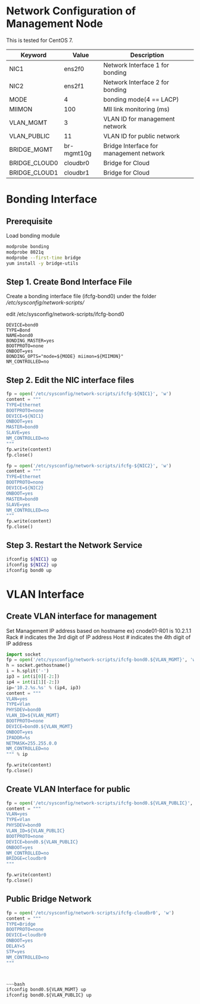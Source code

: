 # Network Configuration of Management Node

This is tested for CentOS 7.

Keyword         | Value         | Description
----            | ----          | ----
NIC1            | ens2f0        | Network Interface 1 for bonding
NIC2            | ens2f1        | Network Interface 2 for bonding
MODE            | 4             | bonding mode(4 == LACP)
MIIMON          | 100           | MII link monitoring (ms)
VLAN_MGMT       | 3             | VLAN ID for management network
VLAN_PUBLIC     | 11            | VLAN ID for public  network
BRIDGE_MGMT     | br-mgmt10g    | Bridge Interface for management network
BRIDGE_CLOUD0   | cloudbr0      | Bridge for Cloud 
BRIDGE_CLOUD1   | cloudbr1      | Bridge for Cloud

# Bonding Interface

## Prerequisite

Load bonding module

~~~bash
modprobe bonding
modprobe 8021q
modprobe --first-time bridge
yum install -y bridge-utils
~~~

## Step 1. Create Bond Interface File

Create a bonding interface file (ifcfg-bond0) under the folder */etc/sysconfig/network-scripts/*

edit /etc/sysconfig/network-scripts/ifcfg-bond0

~~~text
DEVICE=bond0
TYPE=Bond
NAME=bond0
BONDING_MASTER=yes
BOOTPROTO=none
ONBOOT=yes
BONDING_OPTS="mode=${MODE} miimon=${MIIMON}"
NM_CONTROLLED=no
~~~

## Step 2. Edit the NIC interface files


~~~python
fp = open('/etc/sysconfig/network-scripts/ifcfg-${NIC1}', 'w')
content = """
TYPE=Ethernet
BOOTPROTO=none
DEVICE=${NIC1}
ONBOOT=yes
MASTER=bond0
SLAVE=yes
NM_CONTROLLED=no
"""
fp.write(content)
fp.close()

fp = open('/etc/sysconfig/network-scripts/ifcfg-${NIC2}', 'w')
content = """
TYPE=Ethernet
BOOTPROTO=none
DEVICE=${NIC2}
ONBOOT=yes
MASTER=bond0
SLAVE=yes
NM_CONTROLLED=no
"""
fp.write(content)
fp.close()
~~~

## Step 3. Restart the Network Service

~~~bash
ifconfig ${NIC1} up
ifconfig ${NIC2} up
ifconfig bond0 up
~~~

# VLAN Interface

## Create VLAN interface for management

Set Management IP address based on hostname
ex) cnode01-R01 is 10.2.1.1
Rack # indicates the 3rd digit of IP address
Host # indicates the 4th digit of IP address

~~~python
import socket
fp = open('/etc/sysconfig/network-scripts/ifcfg-bond0.${VLAN_MGMT}', 'w')
h = socket.gethostname()
i = h.split('-')
ip3 = int(i[0][-2:])
ip4 = int(i[1][-2:])
ip='10.2.%s.%s' % (ip4, ip3)
content = """
VLAN=yes
TYPE=Vlan
PHYSDEV=bond0
VLAN_ID=${VLAN_MGMT}
BOOTPROTO=none
DEVICE=bond0.${VLAN_MGMT}
ONBOOT=yes
IPADDR=%s
NETMASK=255.255.0.0
NM_CONTROLLED=no
""" % ip

fp.write(content)
fp.close()
~~~


## Create VLAN Interface for public

~~~python
fp = open('/etc/sysconfig/network-scripts/ifcfg-bond0.${VLAN_PUBLIC}', 'w')
content = """
VLAN=yes
TYPE=Vlan
PHYSDEV=bond0
VLAN_ID=${VLAN_PUBLIC}
BOOTPROTO=none
DEVICE=bond0.${VLAN_PUBLIC}
ONBOOT=yes
NM_CONTROLLED=no
BRIDGE=cloudbr0
""" 

fp.write(content)
fp.close()
~~~


## Public Bridge Network

~~~python
fp = open('/etc/sysconfig/network-scripts/ifcfg-cloudbr0', 'w')
content = """
TYPE=Bridge
BOOTPROTO=none
DEVICE=cloudbr0
ONBOOT=yes
DELAY=5
STP=yes
NM_CONTROLLED=no
""" 



~~~bash
ifconfig bond0.${VLAN_MGMT} up
ifconfig bond0.${VLAN_PUBLIC} up
~~~
